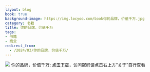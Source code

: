 ```yaml
---
layout: blog
book: true
background-image: https://img.locyoo.com/book你的品牌，价值千万.jpg
category: 书籍
title: 你的品牌，价值千万
tags:
- 书籍
- 商业
redirect_from:
  - /2024/03/你的品牌，价值千万/
---
```

![](https://img.locyoo.com/book你的品牌，价值千万.jpg)
你的品牌，价值千万: <a name = "ref1" href="https://089m.com/f/50983618-1272781310-96fdd4?p=3619">点击下载</a>，访问密码请点击右上方“关于”自行查看